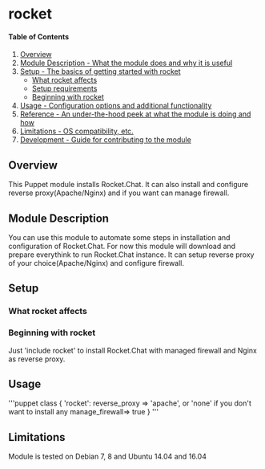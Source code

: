 # rocket

#### Table of Contents

1. [Overview](#overview)
2. [Module Description - What the module does and why it is useful](#module-description)
3. [Setup - The basics of getting started with rocket](#setup)
    * [What rocket affects](#what-rocket-affects)
    * [Setup requirements](#setup-requirements)
    * [Beginning with rocket](#beginning-with-rocket)
4. [Usage - Configuration options and additional functionality](#usage)
5. [Reference - An under-the-hood peek at what the module is doing and how](#reference)
5. [Limitations - OS compatibility, etc.](#limitations)
6. [Development - Guide for contributing to the module](#development)

## Overview
This Puppet module installs Rocket.Chat. It can also install and configure reverse proxy(Apache/Nginx) and if you want can manage firewall.

## Module Description

You can use this module to automate some steps in installation and configuration of Rocket.Chat. For now this module will download and prepare everythink to run Rocket.Chat instance. It can setup reverse proxy of your choice(Apache/Nginx) and configure firewall.

## Setup

### What rocket affects

### Beginning with rocket

Just 'include rocket' to install Rocket.Chat with managed firewall and Nginx as reverse proxy.

## Usage

'''puppet
class { 'rocket':
  reverse_proxy => 'apache', or 'none' if you don't want to install any
  manage_firewall=> true
}
'''
## Limitations

Module is tested on Debian 7, 8 and Ubuntu 14.04 and 16.04
